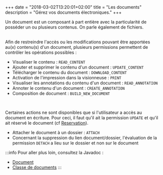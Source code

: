 +++
date = "2018-03-02T13:20:01+02:00"
title = "Les documents"
description = "Gérez vos documents électroniques."
+++

Un document est un composant à part entière avec la particularité de posséder un ou plusieurs contenus. On parle également de fichiers.


<br/>
Afin de restreindre l'accès ou les modifications pouvant être apportées au(x) contenu(s) d'un document, plusieurs permissions permettent de contrôler les opérations possibles : 

* Visualiser le contenu : `READ_CONTENT`
* Ajouter et supprimer le contenu d'un document : `UPDATE_CONTENT`
* Télécharger le contenu du document : `DOWNLOAD_CONTENT`
* Activation de l'impression dans la visionneuse : `PRINT`
* Visualiser les annotations du contenu d'un document : `READ_ANNOTATION`
* Annoter le contenu d'un document : `CREATE_ANNOTATION`
* Composition de document : `BUILD_NEW_DOCUMENT`

<br/>

Certaines actions ne sont disponibles que si l'utilisateur a accès au document en écriture. Pour ceci, il faut qu'il ait la permission `UPDATE` et qu'il ait réservé le document (cf  [Reservation](broken-link.md)). 

* Attacher le document à un dossier : `ATTACH`
* Concernant la suppression du lien document/dossier, l'évaluation de la permission `DETACH` a lieu sur le dossier et non sur le document

 

:::info
Pour aller plus loin, consultez la Javadoc : 

* [Document](/javadocs/domain/com/flower/docs/domain/document/Document.html)
* [Classe de documents](/javadocs/domain/com/flower/docs/domain/documentclass/DocumentClass.html)
:::